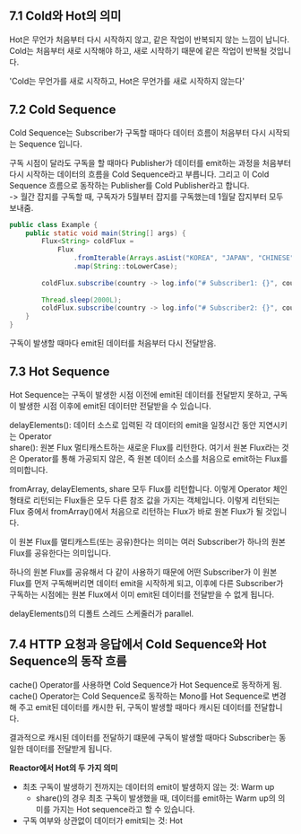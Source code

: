 ## 7.1 Cold와 Hot의 의미
Hot은 무언가 처음부터 다시 시작하지 않고, 같은 작업이 반복되지 않는 느낌이 납니다.  
Cold는 처음부터 새로 시작해야 하고, 새로 시작하기 때문에 같은 작업이 반복될 것입니다.

'Cold는 무언가를 새로 시작하고, Hot은 무언가를 새로 시작하지 않는다'

## 7.2 Cold Sequence
Cold Sequence는 Subscriber가 구독할 때마다 데이터 흐름이 처음부터 다시 시작되는 Sequence 입니다.  

구독 시점이 달라도 구독을 할 때마다 Publisher가 데이터를 emit하는 과정을 처음부터 다시 시작하는 데이터의 흐름을 Cold Sequence라고 부릅니다.
그리고 이 Cold Sequence 흐름으로 동작하는 Publisher를 Cold Publisher라고 합니다.  
-> 월간 잡지를 구독할 때, 구독자가 5월부터 잡지를 구독했는데 1월달 잡지부터 모두 보내줌.

```java
public class Example {
    public static void main(String[] args) {
        Flux<String> coldFlux =
            Flux
                .fromIterable(Arrays.asList("KOREA", "JAPAN", "CHINESE"))
                .map(String::toLowerCase);
        
        coldFlux.subscribe(country -> log.info("# Subscriber1: {}", country));
        
        Thread.sleep(2000L);
        coldFlux.subscribe(country -> log.info("# Subscriber2: {}", country));
    }
}
```

구독이 발생할 때마다 emit된 데이터를 처음부터 다시 전달받음.

## 7.3 Hot Sequence
Hot Sequence는 구독이 발생한 시점 이전에 emit된 데이터를 전달받지 못하고, 구독이 발생한 시점 이후에 emit된 데이터만 전달받을 수 있습니다.

delayElements(): 데이터 소스로 입력된 각 데이터의 emit을 일정시간 동안 지연시키는 Operator   
share(): 원본 Flux 멀티캐스트하는 새로운 Flux를 리턴한다.
여기서 원본 Flux라는 것은 Operator를 통해 가공되지 않은, 즉 원본 데이터 소스를 처음으로 emit하는 Flux를 의미합니다.

fromArray, delayElements, share 모두 Flux를 리턴합니다.
이렇게 Operator 체인 형태로 리턴되는 Flux들은 모두 다른 참조 값을 가지는 객체입니다.
이렇게 리턴되는 Flux 중에서 fromArray()에서 처음으로 리턴하는 Flux가 바로 원본 Flux가 될 것입니다.

이 원본 Flux를 멀티캐스트(또는 공유)한다는 의미는 여러 Subscriber가 하나의 원본 Flux를 공유한다는 의미입니다.

하나의 원본 Flux를 공유해서 다 같이 사용하기 때문에 어떤 Subscriber가 이 원본 Flux를 먼저 구독해버리면 데이터 emit을 시작하게 되고, 
이후에 다른 Subscriber가 구독하는 시점에는 원본 Flux에서 이미 emit된 데이터를 전달받을 수 없게 됩니다.

delayElements()의 디폴트 스레드 스케줄러가 parallel.

## 7.4 HTTP 요청과 응답에서 Cold Sequence와 Hot Sequence의 동작 흐름
cache() Operator를 사용하면 Cold Sequence가 Hot Sequence로 동작하게 됨. 
cache() Operator는 Cold Sequence로 동작하는 Mono를 Hot Sequence로 변경해 주고 emit된 데이터를 캐시한 뒤,
구독이 발생할 때마다 캐시된 데이터를 전달합니다.

결과적으로 캐시된 데이터를 전달하기 떄문에 구독이 발생할 때마다 Subscriber는 동일한 데이터를 전달받게 됩니다.


**Reactor에서 Hot의 두 가지 의미**
- 최초 구독이 발생하기 전까지는 데이터의 emit이 발생하지 않는 것: Warm up
  - share()의 경우 최초 구독이 발생했을 때, 데이터를 emit하는 Warm up의 의미를 가지는 Hot sequence라고 할 수 있습니다.
- 구독 여부와 상관없이 데이터가 emit되는 것: Hot
